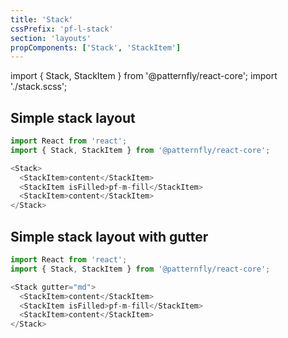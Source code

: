 ```yaml
---
title: 'Stack'
cssPrefix: 'pf-l-stack'
section: 'layouts'
propComponents: ['Stack', 'StackItem']
---
```


import { Stack, StackItem } from '@patternfly/react-core';
import './stack.scss';

## Simple stack layout
```js
import React from 'react';
import { Stack, StackItem } from '@patternfly/react-core';

<Stack>
  <StackItem>content</StackItem>
  <StackItem isFilled>pf-m-fill</StackItem>
  <StackItem>content</StackItem>
</Stack>
```

## Simple stack layout with gutter
```js
import React from 'react';
import { Stack, StackItem } from '@patternfly/react-core';

<Stack gutter="md">
  <StackItem>content</StackItem>
  <StackItem isFilled>pf-m-fill</StackItem>
  <StackItem>content</StackItem>
</Stack>
```
